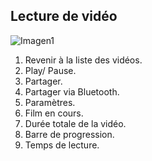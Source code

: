 ## Lecture de vidéo

![Imagen1](http://static.energysistem.com/images/manuals/42436/58d2ad4e6ff0f.jpg)

1. Revenir à la liste des vidéos.
2. Play/ Pause.
3. Partager.
4. Partager via Bluetooth.
5. Paramètres.
6. Film en cours.
7. Durée totale de la vidéo.
8. Barre de progression.
9. Temps de lecture.
